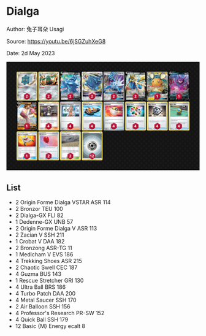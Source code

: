 # Dialga

Author: 兔子耳朵 Usagi

Source: <https://youtu.be/6jSGZuhXeG8>

Date: 2d May 2023

![decklist](../images/../../images/SVI/Dialga/1-%20Dialga.png)

## List

* 2 Origin Forme Dialga VSTAR ASR 114
* 2 Bronzor TEU 100
* 2 Dialga-GX FLI 82
* 1 Dedenne-GX UNB 57
* 2 Origin Forme Dialga V ASR 113
* 2 Zacian V SSH 211
* 1 Crobat V DAA 182
* 2 Bronzong ASR-TG 11
* 1 Medicham V EVS 186
* 4 Trekking Shoes ASR 215
* 2 Chaotic Swell CEC 187
* 4 Guzma BUS 143
* 1 Rescue Stretcher GRI 130
* 4 Ultra Ball BRS 186
* 4 Turbo Patch DAA 200
* 4 Metal Saucer SSH 170
* 2 Air Balloon SSH 156
* 4 Professor's Research PR-SW 152
* 4 Quick Ball SSH 179
* 12 Basic {M} Energy ecalt 8
